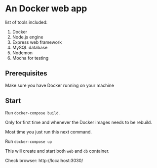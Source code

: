# An Docker web app
list of tools included:

1. Docker
2. Node.js engine
3. Express web framework
4. MySQL database
5. Nodemon
6. Mocha for testing

## Prerequisites

Make sure you have Docker running on your machine

## Start

Run `docker-compose build`. 

Only for first time and whenever the Docker images needs to be rebuild.

Most time you just run this next command.

Run `docker-compose up` 

This will create and start both `web` and `db` container. 

Check browser: http://localhost:3030/ 

